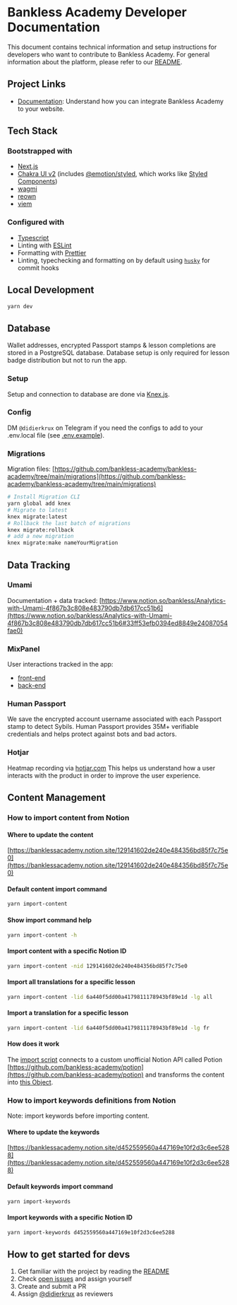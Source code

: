 # Bankless Academy Developer Documentation

This document contains technical information and setup instructions for developers who want to contribute to Bankless Academy. For general information about the platform, please refer to our [README](./README.md).

## Project Links

- [Documentation](https://documentation.banklessacademy.com/): Understand how you can integrate Bankless Academy to your website.

## Tech Stack

### Bootstrapped with

- [Next.js](https://nextjs.org/docs)
- [Chakra UI v2](https://v2.chakra-ui.com/getting-started) (includes [@emotion/styled](https://emotion.sh/docs/styled), which works like [Styled Components](https://styled-components.com/docs/basics))
- [wagmi](https://wagmi.sh/)
- [reown](https://docs.reown.com/appkit/overview)
- [viem](https://viem.sh)

### Configured with

- [Typescript](https://www.typescriptlang.org/)
- Linting with [ESLint](https://eslint.org/)
- Formatting with [Prettier](https://prettier.io/)
- Linting, typechecking and formatting on by default using [`husky`](https://github.com/typicode/husky) for commit hooks

## Local Development

```bash
yarn dev
```

## Database

Wallet addresses, encrypted Passport stamps & lesson completions are stored in a PostgreSQL database.
Database setup is only required for lesson badge distribution but not to run the app.

### Setup

Setup and connection to database are done via [Knex.js](https://knexjs.org/#Migrations-CLI).

### Config

DM `@didierkrux` on Telegram if you need the configs to add to your .env.local file (see [.env.example](https://github.com/bankless-academy/bankless-academy/blob/main/.env.example)).

### Migrations

Migration files: [https://github.com/bankless-academy/bankless-academy/tree/main/migrations](https://github.com/bankless-academy/bankless-academy/tree/main/migrations)

```bash
# Install Migration CLI
yarn global add knex
# Migrate to latest
knex migrate:latest
# Rollback the last batch of migrations
knex migrate:rollback
# add a new migration
knex migrate:make nameYourMigration
```

## Data Tracking

### Umami

Documentation + data tracked: [https://www.notion.so/bankless/Analytics-with-Umami-4f867b3c808e483790db7db617cc51b6](https://www.notion.so/bankless/Analytics-with-Umami-4f867b3c808e483790db7db617cc51b6#33ff53efb0394ed8849e24087054fae0)

### MixPanel

User interactions tracked in the app:

- [front-end](https://github.com/bankless-academy/bankless-academy/search?q=Mixpanel.track)
- [back-end](https://github.com/bankless-academy/bankless-academy/search?q=trackBE)

### Human Passport

We save the encrypted account username associated with each Passport stamp to detect Sybils. Human Passport provides 35M+ verifiable credentials and helps protect against bots and bad actors.

### Hotjar

Heatmap recording via [hotjar.com](https://hotjar.com)
This helps us understand how a user interacts with the product in order to improve the user experience.

## Content Management

### How to import content from Notion

#### Where to update the content

[https://banklessacademy.notion.site/129141602de240e484356bd85f7c75e0](https://banklessacademy.notion.site/129141602de240e484356bd85f7c75e0)

#### Default content import command

```bash
yarn import-content
```

#### Show import command help

```bash
yarn import-content -h
```

#### Import content with a specific Notion ID

```bash
yarn import-content -nid 129141602de240e484356bd85f7c75e0
```

#### Import all translations for a specific lesson

```bash
yarn import-content -lid 6a440f5dd00a4179811178943bf89e1d -lg all
```

#### Import a translation for a specific lesson

```bash
yarn import-content -lid 6a440f5dd00a4179811178943bf89e1d -lg fr
```

#### How does it work

The [import script](https://github.com/bankless-academy/bankless-academy/blob/main/import-content.js) connects to a custom unofficial Notion API called Potion [https://github.com/bankless-academy/potion](https://github.com/bankless-academy/potion) and transforms the content into [this Object](https://github.com/bankless-academy/bankless-academy/blob/main/src/constants/lessons.ts).

### How to import keywords definitions from Notion

Note: import keywords before importing content.

#### Where to update the keywords

[https://banklessacademy.notion.site/d452559560a447169e10f2d3c6ee5288](https://banklessacademy.notion.site/d452559560a447169e10f2d3c6ee5288)

#### Default keywords import command

```bash
yarn import-keywords
```

#### Import keywords with a specific Notion ID

```bash
yarn import-keywords d452559560a447169e10f2d3c6ee5288
```

## How to get started for devs

1. Get familiar with the project by reading the [README](./README.md)
2. Check [open issues](https://github.com/bankless-academy/bankless-academy/issues) and assign yourself
3. Create and submit a PR
4. Assign [@didierkrux](https://github.com/didierkrux) as reviewers
